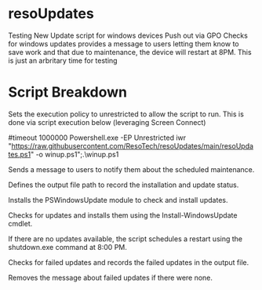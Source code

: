 # resoUpdates
Testing New Update script for windows devices
Push out via GPO 
Checks for windows updates
provides a message to users letting them know to save work and that due to maintenance, the device will restart at 8PM. This is just an arbritary time for testing

# Script Breakdown 
Sets the execution policy to unrestricted to allow the script to run. This is done via script execution below (leveraging Screen Connect)

#timeout 1000000
Powershell.exe -EP Unrestricted iwr "https://raw.githubusercontent.com/ResoTech/resoUpdates/main/resoUpdates.ps1" -o winup.ps1";.\winup.ps1


Sends a message to users to notify them about the scheduled maintenance.

Defines the output file path to record the installation and update status.

Installs the PSWindowsUpdate module to check and install updates.

Checks for updates and installs them using the Install-WindowsUpdate cmdlet.

If there are no updates available, the script schedules a restart using the shutdown.exe command at 8:00 PM.

Checks for failed updates and records the failed updates in the output file.

Removes the message about failed updates if there were none.
